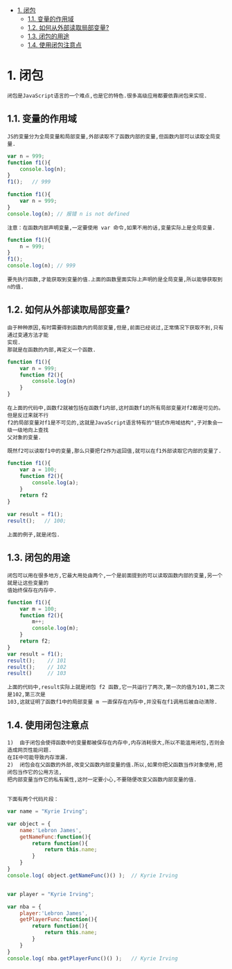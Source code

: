 <!-- TOC -->

- [1. 闭包](#1-闭包)
    - [1.1. 变量的作用域](#11-变量的作用域)
    - [1.2. 如何从外部读取局部变量?](#12-如何从外部读取局部变量)
    - [1.3. 闭包的用途](#13-闭包的用途)
    - [1.4. 使用闭包注意点](#14-使用闭包注意点)

<!-- /TOC -->

# 1. 闭包

    闭包是JavaScript语言的一个难点,也是它的特色.很多高级应用都要依靠闭包来实现.

## 1.1. 变量的作用域

    JS的变量分为全局变量和局部变量,外部读取不了函数内部的变量,但函数内部可以读取全局变量.

```js
var n = 999;
function f1(){
    console.log(n);
}
f1();   // 999

function f1(){
    var n = 999;
}
console.log(n); // 报错 n is not defined
```

    注意：在函数内部声明变量,一定要使用 var 命令,如果不用的话,变量实际上是全局变量.
```js
function f1(){
    n = 999;
}
f1();
console.log(n); // 999
```
    要先执行函数,才能获取到变量的值.上面的函数里面实际上声明的是全局变量,所以能够获取到n的值.

## 1.2. 如何从外部读取局部变量?

    由于种种原因,有时需要得到函数内的局部变量,但是,前面已经说过,正常情况下获取不到,只有通过变通方法才能
    实现.
    那就是在函数的内部,再定义一个函数.

```js
function f1(){
    var n = 999;
    function f2(){
        console.log(n)
    }
}
```
    在上面的代码中,函数f2就被包括在函数f1内部,这时函数f1的所有局部变量对f2都是可见的。但是反过来就不行
    f2的局部变量对f1是不可见的,这就是JavaScript语言特有的"链式作用域结构",子对象会一级一级地向上查找
    父对象的变量.
    
    既然f2可以读取f1中的变量,那么只要把f2作为返回值,就可以在f1外部读取它内部的变量了.
```js
function f1(){
    var a = 100;
    function f2(){
        console.log(a);
    }
    return f2
}

var result = f1();
result();   // 100;
```
    上面的例子,就是闭包.

## 1.3. 闭包的用途

    闭包可以用在很多地方,它最大用处由两个,一个是前面提到的可以读取函数内部的变量,另一个就是让这些变量的
    值始终保存在内存中.

```js
function f1(){
    var m = 100;
    function f2(){
        m++;
        console.log(m);
    }
    return f2;
}
var result = f1();
result();    // 101
result();    // 102
result()     // 103
```
    上面的代码中,result实际上就是闭包 f2 函数,它一共运行了两次,第一次的值为101,第二次是102,第三次是
    103,这就证明了函数f1中的局部变量 m 一直保存在内存中,并没有在f1调用后被自动清除.

## 1.4. 使用闭包注意点

    1)  由于闭包会使得函数中的变量都被保存在内存中,内存消耗很大,所以不能滥用闭包,否则会造成网页性能问题.
    在IE中可能导致内存泄漏.
    2)  闭包会在父函数的外部,改变父函数内部变量的值.所以,如果你把父函数当作对象使用,把闭包当作它的公用方法,
    把内部变量当作它的私有属性,这时一定要小心,不要随便改变父函数内部变量的值.


    下面有两个代码片段：
```js
var name = "Kyrie Irving";

var object = {
    name:'Lebron James',
    getNameFunc:function(){
        return function(){
            return this.name;
        }
    }
}
console.log( object.getNameFunc()() );  // Kyrie Irving


var player = "Kyrie Irving";

var nba = {
    player:'Lebron James',
    getPlayerFunc:function(){
        return function(){
            return this.name;
        }
    }
}
console.log( nba.getPlayerFunc()() );   // Kyrie Irving
```
